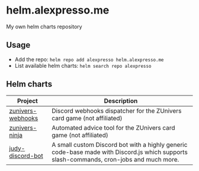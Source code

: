 # helm.alexpresso.me
My own helm charts repository

## Usage
- Add the repo: `helm repo add alexpresso helm.alexpresso.me`
- List available helm charts: `helm search repo alexpresso`

## Helm charts
| Project                                                              | Description                                                                                                                             |
|----------------------------------------------------------------------|-----------------------------------------------------------------------------------------------------------------------------------------|
| [zunivers-webhooks](https://github.com/AlexPresso/ZUnivers-Webhooks) | Discord webhooks dispatcher for the ZUnivers card game (not affiliated)                                                                 |
| [zunivers-ninja](https://github.com/AlexPresso/zunivers-ninja)       | Automated advice tool for the ZUnivers card game (not affiliated)                                                                       |
| [judy-discord-bot](https://github.com/AlexPresso/judy-discord-bot)   | A small custom Discord bot with a highly generic code-base made with Discord.js which supports slash-commands, cron-jobs and much more. |
